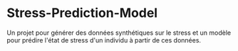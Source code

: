 # Stress-Prediction-Model
Un projet pour générer des données synthétiques sur le stress et un modèle pour prédire l'état de stress d'un individu à partir de ces données.
